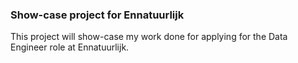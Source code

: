 ### Show-case project for Ennatuurlijk

This project will show-case my work done for applying for the Data Engineer role at Ennatuurlijk.
